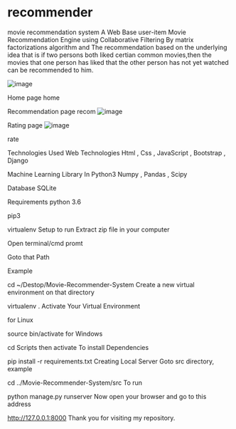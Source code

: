 # recommender
movie recommendation system
A Web Base user-item Movie Recommendation Engine using Collaborative Filtering By matrix factorizations algorithm and The recommendation based on the underlying idea that is if two persons both liked certian common movies,then the movies that one person has liked that the other person has not yet watched can be recommended to him.

![image](https://github.com/SAIKUMAR500/recommender/assets/142808645/bffc7889-1c88-4f76-962b-14a0c04f90e4)

Home page
home

Recommendation page
recom
![image](https://github.com/SAIKUMAR500/recommender/assets/142808645/57c167b9-11e5-4ec0-8ccc-bfb20e2a791a)


Rating page
![image](https://github.com/SAIKUMAR500/recommender/assets/142808645/8d607eff-e6f4-4530-8f31-aec47310d0d5)

rate

Technologies Used
Web Technologies
Html , Css , JavaScript , Bootstrap , Django

Machine Learning Library In Python3
Numpy , Pandas , Scipy

Database
SQLite

Requirements
python 3.6

pip3

virtualenv
Setup to run
Extract zip file in your computer

Open terminal/cmd promt

Goto that Path

Example

cd ~/Destop/Movie-Recommender-System
Create a new virtual environment on that directory

virtualenv .
Activate Your Virtual Environment

for Linux

source bin/activate
for Windows

cd Scripts
then
activate
To install Dependencies

pip install -r requirements.txt
Creating Local Server
Goto src directory, example

cd ../Movie-Recommender-System/src
To run

python manage.py runserver
Now open your browser and go to this address

http://127.0.0.1:8000
Thank you for visiting my repository.
